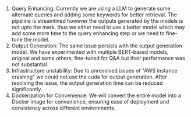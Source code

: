 1. Query Enhancing: Currently we are using a LLM to generate some alternate queries and adding some keywords for better retrieval. The pipeline is streamlined however the outputs generated by the models is not upto the mark, thus we either need to use a better model which may add some more time to the query enhancing step or we need to fine-tune the model. 
2. Output Generation: The same issue persists with the output generation model. We have experimented with multiple BERT-based models, original and some others, fine-tuned for Q&A but their performance was not substantial. 
3. Infrastructure unstability: Due to unresolved issues of "AWS instance crashing" we could not use the cuda for output generation. After resolving the issue, the output generation time can be reduced significantly.  
4. Dockerization for Convenience: We will convert the entire model into a Docker image for convenience, ensuring ease of deployment and consistency across different environments.
